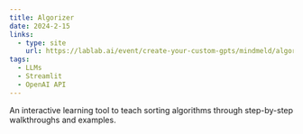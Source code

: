 ```yaml
---
title: Algorizer
date: 2024-2-15
links:
  - type: site
    url: https://lablab.ai/event/create-your-custom-gpts/mindmeld/algorizer
tags:
  - LLMs
  - Streamlit
  - OpenAI API
---
```


An interactive learning tool to teach sorting algorithms through step-by-step walkthroughs and examples.

<!--more-->
